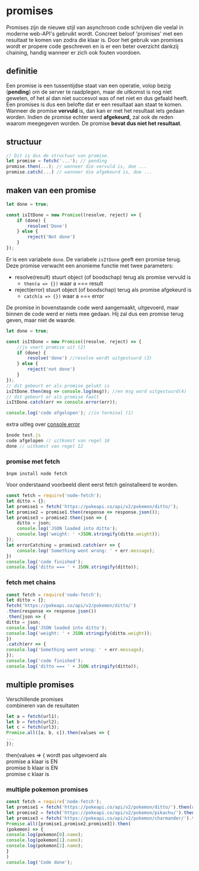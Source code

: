 # promises

Promises zijn de nieuwe stijl van asynchroon code schrijven die veelal in moderne web-API's gebruikt wordt. Concreet beloof 'promises' met een resultaat te komen van zodra die klaar is. Door het gebruik van promises wordt er propere code geschreven en is er een beter overzicht dankzij chaining, handig wanneer er zich ook fouten voordoen.

## definitie

Een promise is een tussentijdse staat van een operatie, volop bezig \(**pending**\) om de server te raadplegen, maar de uitkomst is nog niet geweten, of het al dan niet succesvol was of net niet en dus gefaald heeft.   
Een promises is dus een belofte dat er een resultaat aan staat te komen. Wanneer de promise **vervuld** is, dan kan er met het resultaat iets gedaan worden. Indien de promise echter werd **afgekeurd,** zal ook de reden waarom meegegeven worden. De promise **bevat dus niet het resultaat**.

## structuur

```javascript
// Dit is dus de structuur van promise.
let promise = fetch('...'); // pending
promise.then(...); // wanneer die vervuld is, doe ...
promise.catch(...) // wanneer die afgekeurd is, doe ...
```

## maken van een promise

```javascript
let done = true;

const isItDone = new Promise((resolve, reject) => {
    if (done) {
        resolve('Done')
    } else {
        reject('Not done')
    }
});
```

Er is een variabele `done`. De variabele `isItDone` geeft een promise terug. Deze promise verwacht een anonieme functie met twee parameters:

* resolve\(result\) stuurt object \(of boodschap\) terug als promise vervuld is 
  * `then(a => {})` waar a === result 
* reject\(error\) stuurt object \(of boodschap\) terug als promise afgekeurd is 
  * `catch(a => {})` waar a === error

De promise in bovenstaande code werd aangemaakt, uitgevoerd, maar binnen de code werd er niets mee gedaan. Hij zal dus een promise terug geven, maar niet de waarde.

```javascript
let done = true;

const isItDone = new Promise((resolve, reject) => {
    //js voert promise uit (2)
    if (done) {
        resolve('done') //resolve wordt uitgestuurd (3)
    } else {
        reject('not done')
    }
});
// dit gebeurt er als promise gelukt is
isItDone.then(msg => console.log(msg)); //en msg word uitgestuurd(4)
// dit gebeurt er als promise faalt
isItDone.catch(err => console.error(err));

console.log('code afgelopen'); //in terminal (1)
```

extra uitleg over [console.error](https://www.w3schools.com/jsref/met_console_error.asp)

```javascript
$node test.js
code afgelopen // uitkomst van regel 16
done // uitkomst van regel 12
```

### promise met fetch

```
$npm install node fetch
```

Voor onderstaand voorbeeld dient eerst fetch geïnstalleerd te worden.

```javascript
const fetch = require('node-fetch');
let ditto = {};
let promise1 = fetch('https://pokeapi.co/api/v2/pokemon/ditto/');
let promise2 = promise1.then(response => response.json());
let promise3 = promise2.then(json => {
    ditto = json;
    console.log('JSON loaded into ditto');
    console.log('weight: ' +JSON.stringify(ditto.weight));
});
let errorCatching = promise3.catch(err => {
    console.log('Something went wrong: ' + err.message);
})
console.log('code finished');
console.log('ditto === ' + JSON.stringify(ditto));
```

### fetch met chains

```javascript
const fetch = require('node-fetch');
let ditto = {};
fetch('https://pokeapi.co/api/v2/pokemon/ditto/')
.then(response => response.json())
.then(json => {
ditto = json;
console.log('JSON loaded into ditto');
console.log('weight: ' + JSON.stringify(ditto.weight));
})
.catch(err => {
console.log('Something went wrong: ' + err.message);
});
console.log('code finished');
console.log('ditto === ' + JSON.stringify(ditto));
```

## multiple promises

Verschillende promises   
combineren van de resultaten

```javascript
let a = fetch(url1);
let b = fetch(url2);
let c = fetch(url3);
Promise.all([a, b, c]).then(values => {
...
});
```

then\(values =&gt; { wordt pas uitgevoerd als   
promise a klaar is EN   
promise b klaar is EN   
promise c klaar is

### multiple pokemon promises

```javascript
const fetch = require('node-fetch');
let promise1 = fetch('https://pokeapi.co/api/v2/pokemon/ditto/').then(response => response.json());;
let promise2 = fetch('https://pokeapi.co/api/v2/pokemon/pikachu/').then(response => response.json());;
let promise3 = fetch('https://pokeapi.co/api/v2/pokemon/charmander/').then(response => response.json());;
Promise.all([promise1,promise2,promise3]).then(
(pokemon) => {
console.log(pokemon[0].name);
console.log(pokemon[1].name);
console.log(pokemon[2].name);
}
)
console.log('Code done');
```

